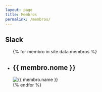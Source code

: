 ```yaml
---
layout: page
title: Membros
permalink: /membros/
---
```


## Slack

<ul class="membros">
  {% for membro in site.data.membros %}
    <li>
    	<h2>{{ membro.nome }}</h2>
    	<img src="{{ membro.email | to_gravatar }}" alt="{{ membro.name }}" />
    </li>
  {% endfor %}
</ul>


<script type="text/javascript" src="/scripts/membros.js"></script>
